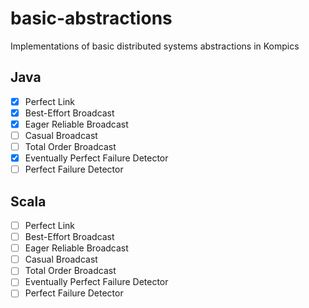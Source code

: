 # basic-abstractions
Implementations of basic distributed systems abstractions in Kompics

## Java
- [x] Perfect Link
- [x] Best-Effort Broadcast
- [x] Eager Reliable Broadcast
- [ ] Casual Broadcast
- [ ] Total Order Broadcast
- [x] Eventually Perfect Failure Detector
- [ ] Perfect Failure Detector

## Scala
- [ ] Perfect Link
- [ ] Best-Effort Broadcast
- [ ] Eager Reliable Broadcast
- [ ] Casual Broadcast
- [ ] Total Order Broadcast
- [ ] Eventually Perfect Failure Detector
- [ ] Perfect Failure Detector
